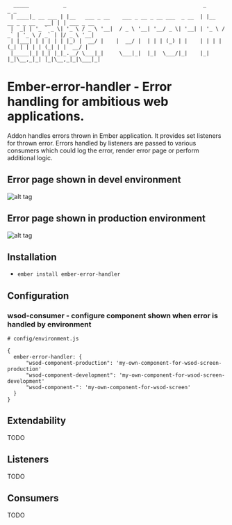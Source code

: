 
```
  _____           _                                            _                     _ _           
 | ____|_ __ ___ | |__   ___ _ __    ___ _ __ _ __ ___  _ __  | |__   __ _ _ __   __| | | ___ _ __ 
 |  _| | '_ ` _ \| '_ \ / _ \ '__|  / _ \ '__| '__/ _ \| '__| | '_ \ / _` | '_ \ / _` | |/ _ \ '__|
 | |___| | | | | | |_) |  __/ |    |  __/ |  | | | (_) | |    | | | | (_| | | | | (_| | |  __/ |   
 |_____|_| |_| |_|_.__/ \___|_|     \___|_|  |_|  \___/|_|    |_| |_|\__,_|_| |_|\__,_|_|\___|_|   

```                                                                                                  

# Ember-error-handler - Error handling for ambitious web applications.

Addon handles errors thrown in Ember application. It provides set listeners for thrown error. 
Errors handled by listeners are passed to various consumers which could log the error, render error page or
perform additional logic. 

## Error page shown in devel environment  

![alt tag](https://raw.githubusercontent.com/janmisek/ember-error-handler/master/github/error-dev.png)

## Error page shown in production environment  

![alt tag](https://raw.githubusercontent.com/janmisek/ember-error-handler/master/github/error-prod.png)

## Installation

* `ember install ember-error-handler`

## Configuration

### wsod-consumer - configure component shown when error is handled by environment

```
# config/environment.js

{
  ember-error-handler: {
      "wsod-component-production": 'my-own-component-for-wsod-screen-production'
      "wsod-component-development": 'my-own-component-for-wsod-screen-development'
      "wsod-component-": 'my-own-component-for-wsod-screen'
  }
}
```

## Extendability

TODO

## Listeners

TODO

## Consumers

TODO
